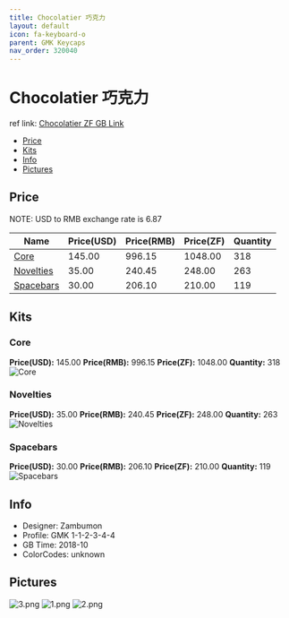 ```yaml
---
title: Chocolatier 巧克力
layout: default
icon: fa-keyboard-o
parent: GMK Keycaps
nav_order: 320040
---
```


# Chocolatier 巧克力

ref link: [Chocolatier ZF GB Link](https://www.zfrontier.com/m/4835)

* [Price](#price)
* [Kits](#kits)
* [Info](#info)
* [Pictures](#pictures)


## Price  
NOTE: USD to RMB exchange rate is 6.87

| Name          | Price(USD)    |  Price(RMB) |  Price(ZF) | Quantity |
| ------------- | ------------- |  ---------- |  --------- | -------- |
|[Core](#core)|145.00|996.15|1048.00|318|
|[Novelties](#novelties)|35.00|240.45|248.00|263|
|[Spacebars](#spacebars)|30.00|206.10|210.00|119|


## Kits
### Core
**Price(USD):** 145.00    **Price(RMB):** 996.15    **Price(ZF):** 1048.00  **Quantity:** 318 
<img src="{{ 'assets/images/gmk-keycaps/chocolatier/kits_pics/core.png' | relative_url }}" alt="Core" class="image featured">

### Novelties
**Price(USD):** 35.00    **Price(RMB):** 240.45    **Price(ZF):** 248.00   **Quantity:** 263 
<img src="{{ 'assets/images/gmk-keycaps/chocolatier/kits_pics/novelties.png' | relative_url }}" alt="Novelties" class="image featured">

### Spacebars
**Price(USD):** 30.00    **Price(RMB):** 206.10    **Price(ZF):** 210.00    **Quantity:** 119
<img src="{{ 'assets/images/gmk-keycaps/chocolatier/kits_pics/spacebars.png' | relative_url }}" alt="Spacebars" class="image featured">


## Info
* Designer: Zambumon
* Profile: GMK 1-1-2-3-4-4
* GB Time: 2018-10
* ColorCodes: unknown


## Pictures
<img src="{{ 'assets/images/gmk-keycaps/chocolatier/rendering_pics/3.png' | relative_url }}" alt="3.png" class="image featured">
<img src="{{ 'assets/images/gmk-keycaps/chocolatier/rendering_pics/1.png' | relative_url }}" alt="1.png" class="image featured">
<img src="{{ 'assets/images/gmk-keycaps/chocolatier/rendering_pics/2.png' | relative_url }}" alt="2.png" class="image featured">
